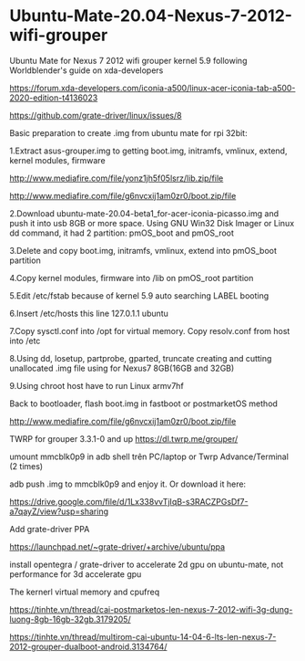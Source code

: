 # Ubuntu-Mate-20.04-Nexus-7-2012-wifi-grouper

Ubuntu Mate for Nexus 7 2012 wifi grouper kernel 5.9 following Worldblender's guide on xda-developers



https://forum.xda-developers.com/iconia-a500/linux-acer-iconia-tab-a500-2020-edition-t4136023



https://github.com/grate-driver/linux/issues/8



Basic preparation to create .img from ubuntu mate for rpi 32bit:



1.Extract asus-grouper.img to getting boot.img, initramfs, vmlinux, extend, kernel modules, firmware

http://www.mediafire.com/file/yonz1jh5f05lsrz/lib.zip/file

http://www.mediafire.com/file/g6nvcxij1am0zr0/boot.zip/file

2.Download ubuntu-mate-20.04-beta1_for-acer-iconia-picasso.img and push it into usb 8GB or more space. Using GNU Win32 Disk Imager or Linux dd command, it had 2 partition: pmOS_boot and pmOS_root

3.Delete and copy boot.img, initramfs, vmlinux, extend into pmOS_boot partition

4.Copy kernel modules, firmware into /lib on pmOS_root partition

5.Edit /etc/fstab because of kernel 5.9 auto searching LABEL booting

6.Insert /etc/hosts this line 127.0.1.1 ubuntu

7.Copy sysctl.conf into /opt for virtual memory. Copy resolv.conf from host into /etc

8.Using dd, losetup, partprobe, gparted, truncate creating and cutting unallocated .img file using for Nexus7 8GB(16GB and 32GB)

9.Using chroot host have to run Linux armv7hf



Back to bootloader, flash boot.img in fastboot or postmarketOS method

http://www.mediafire.com/file/g6nvcxij1am0zr0/boot.zip/file



TWRP for grouper 3.3.1-0 and up https://dl.twrp.me/grouper/

umount mmcblk0p9 in adb shell trên PC/laptop or Twrp Advance/Terminal (2 times)



adb push <filename>.img to mmcblk0p9 and enjoy it. Or download it here:

https://drive.google.com/file/d/1Lx338vvTjIqB-s3RACZPGsDf7-a7qayZ/view?usp=sharing



Add grate-driver PPA



https://launchpad.net/~grate-driver/+archive/ubuntu/ppa



install opentegra / grate-driver to accelerate 2d gpu on ubuntu-mate, not performance for 3d accelerate gpu



The kernerl virtual memory and cpufreq



https://tinhte.vn/thread/cai-postmarketos-len-nexus-7-2012-wifi-3g-dung-luong-8gb-16gb-32gb.3179205/



https://tinhte.vn/thread/multirom-cai-ubuntu-14-04-6-lts-len-nexus-7-2012-grouper-dualboot-android.3134764/
